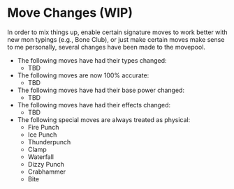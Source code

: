 # Move Changes (WIP)
In order to mix things up, enable certain signature moves to work better with new mon typings (e.g., Bone Club), or just make certain moves make sense to me personally, several changes have been made to the movepool.

- The following moves have had their types changed:
    - TBD
- The following moves are now 100% accurate:
    - TBD
- The following moves have had their base power changed:
    - TBD
- The following moves have had their effects changed:
    - TBD
- The following special moves are always treated as physical:
    - Fire Punch
    - Ice Punch
    - Thunderpunch
    - Clamp
    - Waterfall
    - Dizzy Punch
    - Crabhammer
    - Bite